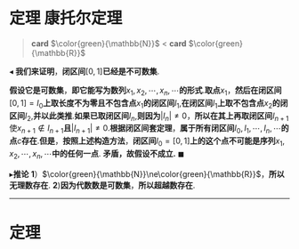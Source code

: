 # 定理 康托尔定理
> **card** $\color{green}{\mathbb{N}}$ < **card** $\color{green}{\mathbb{R}}$

$\blacktriangleleft$ **我们来证明**，**闭区间**$[0,1]$**已经是不可数集**.

**假设它是可数集**，**即它能写为数列**$x_1,x_2,\cdots,x_n,\cdots$**的形式**.**取点**$x_1$，**然后在闭区间**$[0,1]=I_0$**上取长度不为零且不包含点**$x_1$**的闭区间**$I_1$,**在闭区间**$I_1$**上取不包含点**$x_2$**的闭区间**$I_2$,**并以此类推**.**如果已取闭区间**$I_n$,**则因为**$|I_n|\ne0$，**所以在其上再取闭区间**$I_{n+1}$使$x_{n+1}\notin I_{n+1}$**且**$|I_{n+1}|\ne0$.**根据闭区间套定理**，**属于所有闭区间**$I_0,I_1,\cdots,I_n,\cdots$**的点**$c$**存在**.**但是**，**按照上述构造方法**，**闭区间**$I_0=[0,1]$**上的这个点不可能是序列**$x_1,x_2,\cdots,x_n,\cdots$**中的任何一点**. **矛盾，故假设不成立.**  $\blacksquare$

$\blacktriangleright$**推论**
**1**）$\color{green}{\mathbb{N}}\ne\color{green}{\mathbb{R}}$，**所以无理数存在**.
**2**)**因为代数数是可数集**，**所以超越数存在**. 

---

# 定理 
